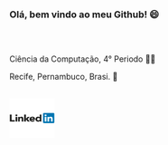 ### Olá, bem vindo ao meu Github! 😄
##
<div> 
<br>
<p>
Ciência da Computação, 4° Periodo 👨‍💻  
</p>
<p> 
Recife, Pernambuco, Brasi. 🌴
</p> 
</div>

##
<div>
<p>
<a href = "https://www.linkedin.com/in/davi-mateus-30aa271a3/" target="_blank"><img height="70" width="80" src = "https://raw.githubusercontent.com/devicons/devicon/master/icons/linkedin/linkedin-original-wordmark.svg"></a>
</p>   
</div>

